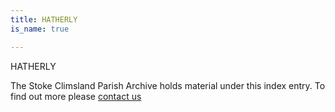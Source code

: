 ```yaml
---
title: HATHERLY
is_name: true

---
```


HATHERLY


The Stoke Climsland Parish Archive holds material under this index entry. To find out more please [contact us](/contact/)
